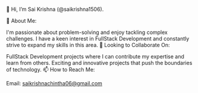 👋 Hi, I’m Sai Krishna (@saikrishna1506).

🌟 About Me:

I'm passionate about problem-solving and enjoy tackling complex challenges.
I have a keen interest in FullStack Development and constantly strive to expand my skills in this area.
💼 Looking to Collaborate On:

FullStack Development projects where I can contribute my expertise and learn from others.
Exciting and innovative projects that push the boundaries of technology.
📫 How to Reach Me:

Email: saikrishnachintha06@gmail.com

<!---
saikrishna1506/saikrishna1506 is a ✨ special ✨ repository because its `README.md` (this file) appears on your GitHub profile.
You can click the Preview link to take a look at your changes.
--->
